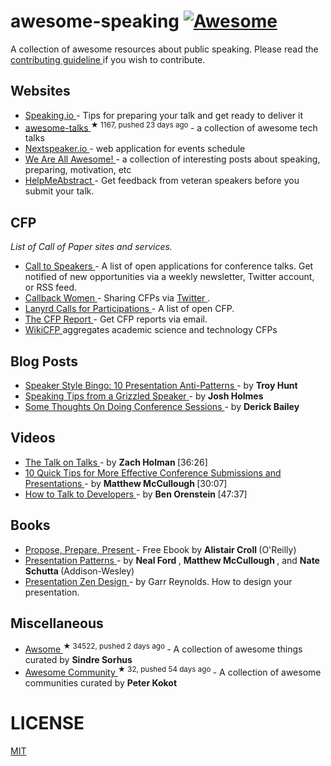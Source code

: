 <h1>
 awesome-speaking
 <a href="https://github.com/sindresorhus/awesome">
  <img alt="Awesome" src="https://cdn.rawgit.com/sindresorhus/awesome/d7305f38d29fed78fa85652e3a63e154dd8e8829/media/badge.svg"/>
 </a>
</h1>
<p>
 A collection of awesome resources about public speaking. Please read the
 <a href="contributing.md">
  contributing guideline
 </a>
 if you wish to contribute.
</p>
<h2>
 Websites
</h2>
<ul>
 <li>
  <a href="http://speaking.io">
   Speaking.io
  </a>
  - Tips for preparing your talk and get ready to deliver it
 </li>
 <li>
  <a href="https://github.com/JanVanRyswyck/awesome-talks">
   awesome-talks
  </a>
  <sup>
   &#9733 1167, pushed 23 days ago
  </sup>
  - a collection of awesome tech talks
 </li>
 <li>
  <a href="http://nextspeaker.io/">
   Nextspeaker.io
  </a>
  - web application for events schedule
 </li>
 <li>
  <a href="http://weareallaweso.me/">
   We Are All Awesome!
  </a>
  - a collection of interesting posts about speaking, preparing, motivation, etc
 </li>
 <li>
  <a href="http://helpmeabstract.com/">
   HelpMeAbstract
  </a>
  - Get feedback from veteran speakers before you submit your talk.
 </li>
</ul>
<h2>
 CFP
</h2>
<p>
 <em>
  List of Call of Paper sites and services.
 </em>
</p>
<ul>
 <li>
  <a href="http://calltospeakers.com/">
   Call to Speakers
  </a>
  - A list of open applications for conference talks. Get notified of new opportunities via a weekly newsletter, Twitter account, or RSS feed.
 </li>
 <li>
  <a href="http://www.callbackwomen.com/">
   Callback Women
  </a>
  - Sharing CFPs via
  <a href="https://twitter.com/callbackwomen">
   Twitter
  </a>
  .
 </li>
 <li>
  <a href="http://lanyrd.com/calls/">
   Lanyrd Calls for Participations
  </a>
  - A list of open CFP.
 </li>
 <li>
  <a href="https://thecfpreport.com/">
   The CFP Report
  </a>
  - Get CFP reports via email.
 </li>
 <li>
  <a href="http://wikicfp.com/cfp/">
   WikiCFP
  </a>
  aggregates academic science and technology CFPs
 </li>
</ul>
<h2>
 Blog Posts
</h2>
<ul>
 <li>
  <a href="http://www.troyhunt.com/2015/06/speaker-style-bingo-10-presentation.html">
   Speaker Style Bingo: 10 Presentation Anti-Patterns
  </a>
  - by
  <strong>
   Troy Hunt
  </strong>
 </li>
 <li>
  <a href="http://www.joshholmes.com/blog/2014/01/17/speaking-tips-grizzled-speaker/">
   Speaking Tips from a Grizzled Speaker
  </a>
  - by
  <strong>
   Josh Holmes
  </strong>
 </li>
 <li>
  <a href="http://derickbailey.com/2015/11/11/some-thoughts-on-doing-conference-sessions/">
   Some Thoughts On Doing Conference Sessions
  </a>
  - by
  <strong>
   Derick Bailey
  </strong>
 </li>
</ul>
<h2>
 Videos
</h2>
<ul>
 <li>
  <a href="http://devslovebacon.com/conferences/bacon-2014/talks/the-talk-on-talks">
   The Talk on Talks
  </a>
  - by
  <strong>
   Zach Holman
  </strong>
  [36:26]
 </li>
 <li>
  <a href="https://www.youtube.com/watch?v=fJz4JJIchaY">
   10 Quick Tips for More Effective Conference Submissions and Presentations
  </a>
  - by
  <strong>
   Matthew McCullough
  </strong>
  [30:07]
 </li>
 <li>
  <a href="https://www.youtube.com/watch?v=l9JXH7JPjR4">
   How to Talk to Developers
  </a>
  - by
  <strong>
   Ben Orenstein
  </strong>
  [47:37]
 </li>
</ul>
<h2>
 Books
</h2>
<ul>
 <li>
  <a href="http://shop.oreilly.com/product/0636920027096.do">
   Propose, Prepare, Present
  </a>
  - Free Ebook by
  <strong>
   Alistair Croll
  </strong>
  (O'Reilly)
 </li>
 <li>
  <a href="http://presentationpatterns.com/">
   Presentation Patterns
  </a>
  - by
  <strong>
   Neal Ford
  </strong>
  ,
  <strong>
   Matthew McCullough
  </strong>
  , and
  <strong>
   Nate Schutta
  </strong>
  (Addison-Wesley)
 </li>
 <li>
  <a href="http://www.amazon.com/gp/product/0321668790">
   Presentation Zen Design
  </a>
  - by Garr Reynolds. How to design your presentation.
 </li>
</ul>
<h2>
 Miscellaneous
</h2>
<ul>
 <li>
  <a href="https://github.com/sindresorhus/awesome">
   Awsome
  </a>
  <sup>
   &#9733 34522, pushed 2 days ago
  </sup>
  - A collection of awesome things curated by
  <strong>
   Sindre Sorhus
  </strong>
 </li>
 <li>
  <a href="https://github.com/peterkokot/awesome-community">
   Awesome Community
  </a>
  <sup>
   &#9733 32, pushed 54 days ago
  </sup>
  - A collection of awesome communities curated by
  <strong>
   Peter Kokot
  </strong>
 </li>
</ul>
<h1>
 LICENSE
</h1>
<p>
 <a href="LICENSE.md">
  MIT
 </a>
</p>
